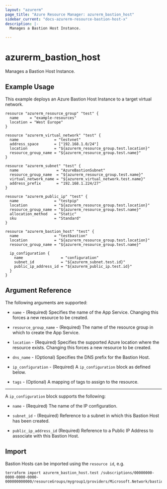 ```yaml
---
layout: "azurerm"
page_title: "Azure Resource Manager: azurerm_bastion_host"
sidebar_current: "docs-azurerm-resource-bastion-host-x"
description: |-
  Manages a Bastion Host Instance.

---
```


# azurerm_bastion_host

Manages a Bastion Host Instance.

## Example Usage

This example deploys an Azure Bastion Host Instance to a target virtual network.

```hcl
resource "azurerm_resource_group" "test" {
  name     = "example-resources"
  location = "West Europe"
}

resource "azurerm_virtual_network" "test" {
  name                = "testvnet"
  address_space       = ["192.168.1.0/24"]
  location            = "${azurerm_resource_group.test.location}"
  resource_group_name = "${azurerm_resource_group.test.name}"
}

resource "azurerm_subnet" "test" {
  name                 = "AzureBastionSubnet"
  resource_group_name  = "${azurerm_resource_group.test.name}"
  virtual_network_name = "${azurerm_virtual_network.test.name}"
  address_prefix       = "192.168.1.224/27"
}

resource "azurerm_public_ip" "test" {
  name                = "testpip"
  location            = "${azurerm_resource_group.test.location}"
  resource_group_name = "${azurerm_resource_group.test.name}"
  allocation_method   = "Static"
  sku                 = "Standard"
}

resource "azurerm_bastion_host" "test" {
  name                = "testbastion"
  location            = "${azurerm_resource_group.test.location}"
  resource_group_name = "${azurerm_resource_group.test.name}"

  ip_configuration {
    name                 = "configuration"
    subnet_id            = "${azurerm_subnet.test.id}"
    public_ip_address_id = "${azurerm_public_ip.test.id}"
  }
}
```

## Argument Reference

The following arguments are supported:

* `name` - (Required) Specifies the name of the App Service. Changing this forces a new resource to be created.

* `resource_group_name` - (Required) The name of the resource group in which to create the App Service.

* `location` - (Required) Specifies the supported Azure location where the resource exists. Changing this forces a new resource to be created.

* `dns_name` - (Optional) Specifies the DNS prefix for the Bastion Host. 

* `ip_configuration` - (Required) A `ip_configuration` block as defined below.

* `tags` - (Optional) A mapping of tags to assign to the resource.

---

A `ip_configuration` block supports the following:

* `name` - (Required) The name of the IP configuration.

* `subnet_id` - (Required) Reference to a subnet in which this Bastion Host has been created. 

* `public_ip_address_id` (Required)  Reference to a Public IP Address to associate with this Bastion Host.

## Import

Bastion Hosts can be imported using the `resource id`, e.g.

```shell
terraform import azurerm_bastion_host.test /subscriptions/00000000-0000-0000-0000-000000000000/resourceGroups/mygroup1/providers/Microsoft.Network/bastionHosts/instance1
```
